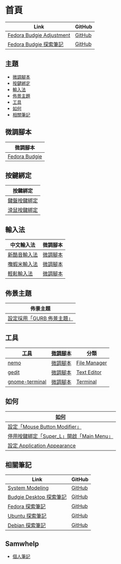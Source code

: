 

# 首頁

| Link | GitHub |
| ---- | ------ |
| [Fedora Budgie Adjustment](https://samwhelp.github.io/fedora-budgie-adjustment/) | [GitHub](https://github.com/samwhelp/fedora-budgie-adjustment) |
| [Fedora Budgie 探索筆記](https://samwhelp.github.io/note-about-fedora-budgie/) | [GitHub](https://github.com/samwhelp/note-about-fedora-budgie) |




## 主題

* [微調腳本](#微調腳本)
* [按鍵綁定](#按鍵綁定)
* [輸入法](#輸入法)
* [佈景主題](#佈景主題)
* [工具](#工具)
* [如何](#如何)
* [相關筆記](#相關筆記)




## 微調腳本

| 微調腳本 |
| -------- |
| [Fedora Budgie](https://github.com/samwhelp/fedora-budgie-adjustment/tree/main) |




## 按鍵綁定

| 按鍵綁定 |
| --- |
| [鍵盤按鍵綁定](https://samwhelp.github.io/note-about-fedora-budgie/read/config/keybind.html) |
| [滑鼠按鍵綁定](https://samwhelp.github.io/note-about-fedora-budgie/read/config/mousebind.html) |




## 輸入法

| 中文輸入法 | 微調腳本 |
| ---------- | -------- |
| [新酷音輸入法](https://samwhelp.github.io/note-about-fedora-budgie/read/subject/input-method/fcitx5/module/fcitx5-chewing.html) | [微調腳本](https://github.com/samwhelp/fedora-budgie-adjustment/tree/main/prototype/main/im-config/fcitx5/fcitx5-chewing) |
| [嘸蝦米輸入法](https://samwhelp.github.io/note-about-fedora-budgie/read/subject/input-method/fcitx5/table/fcitx5-table-boshiamy.html) | [微調腳本](https://github.com/samwhelp/fedora-budgie-adjustment/tree/main/prototype/main/im-config/fcitx5/fcitx5-table-boshiamy) |
| [輕鬆輸入法](https://samwhelp.github.io/note-about-fedora-budgie/read/subject/input-method/fcitx5/table/fcitx5-table-easy-large.html) | [微調腳本](https://github.com/samwhelp/fedora-budgie-adjustment/tree/main/prototype/main/im-config/fcitx5/fcitx5-table-easy-large) |




## 佈景主題

| 佈景主題 |
| -------- |
| [設定採用「GURB 佈景主題」](https://samwhelp.github.io/note-about-fedora-budgie/read/subject/grub.html) |




## 工具

| [工具](https://samwhelp.github.io/note-about-fedora-budgie/read/subject/tool.html) | [微調腳本](https://github.com/samwhelp/fedora-budgie-adjustment/tree/main/prototype/main/tool-config) | 分類 |
| --- | --- | --- |
| [nemo](https://samwhelp.github.io/note-about-fedora-budgie/read/subject/tool/file-manager/nemo.html) | [微調腳本](https://github.com/samwhelp/fedora-budgie-adjustment/tree/main/prototype/main/tool-config/part/nemo) | [File Manager](https://samwhelp.github.io/note-about-fedora-budgie/read/subject/tool/file-manager.html) |
| [gedit](https://samwhelp.github.io/note-about-fedora-budgie/read/subject/tool/text-editor/gedit.html) | [微調腳本](https://github.com/samwhelp/fedora-budgie-adjustment/tree/main/prototype/main/tool-config/part/gedit) | [Text Editor](https://samwhelp.github.io/note-about-fedora-budgie/read/subject/tool/text-editor.html) |
| [gnome-terminal](https://samwhelp.github.io/note-about-fedora-budgie/read/subject/tool/terminal/gnome-terminal.html) | [微調腳本](https://github.com/samwhelp/fedora-budgie-adjustment/tree/main/prototype/main/tool-config/part/gnome-terminal) | [Terminal](https://samwhelp.github.io/note-about-fedora-budgie/read/subject/tool/terminal.html) |




## 如何

| [如何](https://samwhelp.github.io/note-about-fedora-budgie/read/howto.html) |
| ------- |
| [設定「Mouse Button Modifier」](https://samwhelp.github.io/note-about-fedora-budgie/read/howto/config-mouse-button-modifier.html) |
| [停用按鍵綁定「Super_L」開啟「Main Menu」](https://samwhelp.github.io/note-about-fedora-budgie/read/howto/disable-keybind-open-main-menu.html) |
| [設定 Application Appearance](https://samwhelp.github.io/note-about-fedora-budgie/read/howto/config-application-appearance.html) |




## 相關筆記

| Link | GitHub |
| ---- | ------ |
| [System Modeling](https://samwhelp.github.io/system-modeling/) | [GitHub](https://github.com/samwhelp/system-modeling) |
| [Budgie Desktop 探索筆記](https://samwhelp.github.io/note-about-budgie/) | [GitHub](https://github.com/samwhelp/note-about-budgie) |
| [Fedora 探索筆記](https://samwhelp.github.io/note-about-fedora/) | [GitHub](https://github.com/samwhelp/note-about-fedora) |
| [Ubuntu 探索筆記](https://samwhelp.github.io/note-about-ubuntu/) | [GitHub](https://github.com/samwhelp/note-about-ubuntu) |
| [Debian 探索筆記](https://samwhelp.github.io/note-about-debian/) | [GitHub](https://github.com/samwhelp/note-about-debian) |




## Samwhelp

* [個人筆記](https://samwhelp.github.io/book/)
